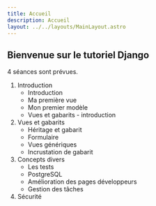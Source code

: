 ```yaml
---
title: Accueil
description: Accueil
layout: ../../layouts/MainLayout.astro
---
```


## Bienvenue sur le tutoriel Django

4 séances sont prévues.

1. Introduction
    * Introduction
    * Ma première vue
    * Mon premier modèle
    * Vues et gabarits - introduction
1. Vues et gabarits
    * Héritage et gabarit
    * Formulaire
    * Vues génériques
    * Incrustation de gabarit
1. Concepts divers
    * Les tests
    * PostgreSQL
    * Amélioration des pages développeurs
    * Gestion des tâches
1. Sécurité
